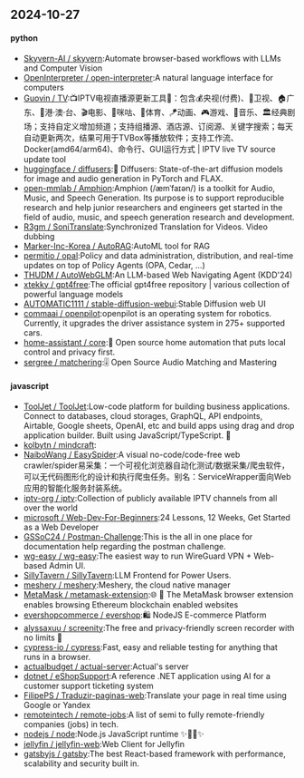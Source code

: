 ## 2024-10-27

#### python
* [Skyvern-AI / skyvern](https://github.com/Skyvern-AI/skyvern):Automate browser-based workflows with LLMs and Computer Vision
* [OpenInterpreter / open-interpreter](https://github.com/OpenInterpreter/open-interpreter):A natural language interface for computers
* [Guovin / TV](https://github.com/Guovin/TV):📺IPTV电视直播源更新工具🚀：包含💰央视(付费)、📡卫视、🏠广东、🌊港·澳·台、🎬电影、🎥咪咕、🏀体育、🪁动画、🎮游戏、🎵音乐、🏛经典剧场；支持自定义增加频道；支持组播源、酒店源、订阅源、关键字搜索；每天自动更新两次，结果可用于TVBox等播放软件；支持工作流、Docker(amd64/arm64)、命令行、GUI运行方式 | IPTV live TV source update tool
* [huggingface / diffusers](https://github.com/huggingface/diffusers):🤗 Diffusers: State-of-the-art diffusion models for image and audio generation in PyTorch and FLAX.
* [open-mmlab / Amphion](https://github.com/open-mmlab/Amphion):Amphion (/æmˈfaɪən/) is a toolkit for Audio, Music, and Speech Generation. Its purpose is to support reproducible research and help junior researchers and engineers get started in the field of audio, music, and speech generation research and development.
* [R3gm / SoniTranslate](https://github.com/R3gm/SoniTranslate):Synchronized Translation for Videos. Video dubbing
* [Marker-Inc-Korea / AutoRAG](https://github.com/Marker-Inc-Korea/AutoRAG):AutoML tool for RAG
* [permitio / opal](https://github.com/permitio/opal):Policy and data administration, distribution, and real-time updates on top of Policy Agents (OPA, Cedar, ...)
* [THUDM / AutoWebGLM](https://github.com/THUDM/AutoWebGLM):An LLM-based Web Navigating Agent (KDD'24)
* [xtekky / gpt4free](https://github.com/xtekky/gpt4free):The official gpt4free repository | various collection of powerful language models
* [AUTOMATIC1111 / stable-diffusion-webui](https://github.com/AUTOMATIC1111/stable-diffusion-webui):Stable Diffusion web UI
* [commaai / openpilot](https://github.com/commaai/openpilot):openpilot is an operating system for robotics. Currently, it upgrades the driver assistance system in 275+ supported cars.
* [home-assistant / core](https://github.com/home-assistant/core):🏡 Open source home automation that puts local control and privacy first.
* [sergree / matchering](https://github.com/sergree/matchering):🎚️ Open Source Audio Matching and Mastering

#### javascript
* [ToolJet / ToolJet](https://github.com/ToolJet/ToolJet):Low-code platform for building business applications. Connect to databases, cloud storages, GraphQL, API endpoints, Airtable, Google sheets, OpenAI, etc and build apps using drag and drop application builder. Built using JavaScript/TypeScript. 🚀
* [kolbytn / mindcraft](https://github.com/kolbytn/mindcraft):
* [NaiboWang / EasySpider](https://github.com/NaiboWang/EasySpider):A visual no-code/code-free web crawler/spider易采集：一个可视化浏览器自动化测试/数据采集/爬虫软件，可以无代码图形化的设计和执行爬虫任务。别名：ServiceWrapper面向Web应用的智能化服务封装系统。
* [iptv-org / iptv](https://github.com/iptv-org/iptv):Collection of publicly available IPTV channels from all over the world
* [microsoft / Web-Dev-For-Beginners](https://github.com/microsoft/Web-Dev-For-Beginners):24 Lessons, 12 Weeks, Get Started as a Web Developer
* [GSSoC24 / Postman-Challenge](https://github.com/GSSoC24/Postman-Challenge):This is the all in one place for documentation help regarding the postman challenge.
* [wg-easy / wg-easy](https://github.com/wg-easy/wg-easy):The easiest way to run WireGuard VPN + Web-based Admin UI.
* [SillyTavern / SillyTavern](https://github.com/SillyTavern/SillyTavern):LLM Frontend for Power Users.
* [meshery / meshery](https://github.com/meshery/meshery):Meshery, the cloud native manager
* [MetaMask / metamask-extension](https://github.com/MetaMask/metamask-extension):🌐 🔌 The MetaMask browser extension enables browsing Ethereum blockchain enabled websites
* [evershopcommerce / evershop](https://github.com/evershopcommerce/evershop):🛍️ NodeJS E-commerce Platform
* [alyssaxuu / screenity](https://github.com/alyssaxuu/screenity):The free and privacy-friendly screen recorder with no limits 🎥
* [cypress-io / cypress](https://github.com/cypress-io/cypress):Fast, easy and reliable testing for anything that runs in a browser.
* [actualbudget / actual-server](https://github.com/actualbudget/actual-server):Actual's server
* [dotnet / eShopSupport](https://github.com/dotnet/eShopSupport):A reference .NET application using AI for a customer support ticketing system
* [FilipePS / Traduzir-paginas-web](https://github.com/FilipePS/Traduzir-paginas-web):Translate your page in real time using Google or Yandex
* [remoteintech / remote-jobs](https://github.com/remoteintech/remote-jobs):A list of semi to fully remote-friendly companies (jobs) in tech.
* [nodejs / node](https://github.com/nodejs/node):Node.js JavaScript runtime ✨🐢🚀✨
* [jellyfin / jellyfin-web](https://github.com/jellyfin/jellyfin-web):Web Client for Jellyfin
* [gatsbyjs / gatsby](https://github.com/gatsbyjs/gatsby):The best React-based framework with performance, scalability and security built in.
